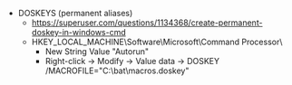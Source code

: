 * DOSKEYS (permanent aliases)  
  * https://superuser.com/questions/1134368/create-permanent-doskey-in-windows-cmd
  * HKEY_LOCAL_MACHINE\Software\Microsoft\Command Processor\
    * New String Value "Autorun"
    * Right-click -> Modify -> Value data -> DOSKEY /MACROFILE="C:\bat\macros.doskey"
